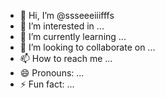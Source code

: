 - 👋 Hi, I’m @ssseeeiiifffs
- 👀 I’m interested in ...
- 🌱 I’m currently learning ...
- 💞️ I’m looking to collaborate on ...
- 📫 How to reach me ...
- 😄 Pronouns: ...
- ⚡ Fun fact: ...

<!---
ssseeeiiifffs/ssseeeiiifffs is a ✨ special ✨ repository because its `README.md` (this file) appears on your GitHub profile.
You can click the Preview link to take a look at your changes.
--->
